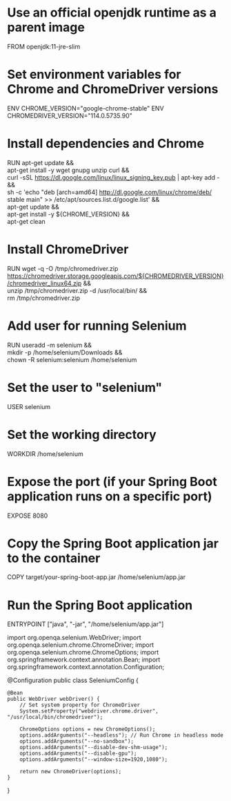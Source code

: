 
# Use an official openjdk runtime as a parent image
FROM openjdk:11-jre-slim

# Set environment variables for Chrome and ChromeDriver versions
ENV CHROME_VERSION="google-chrome-stable"
ENV CHROMEDRIVER_VERSION="114.0.5735.90"

# Install dependencies and Chrome
RUN apt-get update && \
    apt-get install -y wget gnupg unzip curl && \
    curl -sSL https://dl.google.com/linux/linux_signing_key.pub | apt-key add - && \
    sh -c 'echo "deb [arch=amd64] http://dl.google.com/linux/chrome/deb/ stable main" >> /etc/apt/sources.list.d/google.list' && \
    apt-get update && \
    apt-get install -y ${CHROME_VERSION} && \
    apt-get clean

# Install ChromeDriver
RUN wget -q -O /tmp/chromedriver.zip https://chromedriver.storage.googleapis.com/${CHROMEDRIVER_VERSION}/chromedriver_linux64.zip && \
    unzip /tmp/chromedriver.zip -d /usr/local/bin/ && \
    rm /tmp/chromedriver.zip

# Add user for running Selenium
RUN useradd -m selenium && \
    mkdir -p /home/selenium/Downloads && \
    chown -R selenium:selenium /home/selenium

# Set the user to "selenium"
USER selenium

# Set the working directory
WORKDIR /home/selenium

# Expose the port (if your Spring Boot application runs on a specific port)
EXPOSE 8080

# Copy the Spring Boot application jar to the container
COPY target/your-spring-boot-app.jar /home/selenium/app.jar

# Run the Spring Boot application
ENTRYPOINT ["java", "-jar", "/home/selenium/app.jar"]






import org.openqa.selenium.WebDriver;
import org.openqa.selenium.chrome.ChromeDriver;
import org.openqa.selenium.chrome.ChromeOptions;
import org.springframework.context.annotation.Bean;
import org.springframework.context.annotation.Configuration;

@Configuration
public class SeleniumConfig {

    @Bean
    public WebDriver webDriver() {
        // Set system property for ChromeDriver
        System.setProperty("webdriver.chrome.driver", "/usr/local/bin/chromedriver");
        
        ChromeOptions options = new ChromeOptions();
        options.addArguments("--headless"); // Run Chrome in headless mode
        options.addArguments("--no-sandbox");
        options.addArguments("--disable-dev-shm-usage");
        options.addArguments("--disable-gpu");
        options.addArguments("--window-size=1920,1080");

        return new ChromeDriver(options);
    }
}
